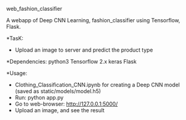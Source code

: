 web_fashion_classifier

A webapp of Deep CNN Learning, fashion_classifier using Tensorflow, Flask.

*TasK: 
- Upload an image to server and predict the product type

*Dependencies:
python3
Tensorflow 2.x
keras
Flask

*Usage:
- Clothing_Classification_CNN.ipynb for creating a Deep CNN model (saved as static/models/model.h5)
- Run: python app.py
- Go to web-browser: http://127.0.0.1:5000/
- Upload an image, and see the result
